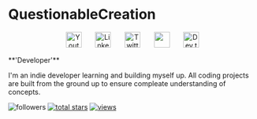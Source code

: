 # QuestionableCreation
<!-- Social icons section -->
<p align="center">
  <a href="https://www.youtube.com/@QuestionableCreation"><img width="32px" alt="Youtube" title="Youtube" src="https://i.imgur.com/qiXu7b2.png"/></a>
  &#8287;&#8287;&#8287;&#8287;&#8287;
  <a href="https://www.linkedin.com/in/ethan-bain-991709333/"><img width="32px" alt="LinkedIn" title="LinkedIn" src="https://i.imgur.com/yRpa1dQ.png"/></a>
  &#8287;&#8287;&#8287;&#8287;&#8287;
  <a href="https://x.com/QuestionableCR"><img width="32px" alt="Twitter" title="Twitter" src="https://i.imgur.com/AixJgnm.png"/></a>
  &#8287;&#8287;&#8287;&#8287;&#8287;
  <a href="https://discord.gg/XHw7gjtSwt" alt="Discord" title="Dev Pro Tips Discord Server"><img width="32px" src="https://i.imgur.com/OViZO8J.png"/></a>
  &#8287;&#8287;&#8287;&#8287;&#8287;
  <a href="https://dev.to/questionablecreation"><img width="32px" alt="Dev.to" title="DenverCoder1 Dev.to" src="https://i.imgur.com/mVm29vK.png"></a>
 
</p>
**'Developer'**

I'm an indie developer learning and building myself up. All coding projects are built from the ground up to ensure compleate understanding of concepts. 

<p align="left>
  <a href="https://github.com/ForrestKnight?tab=followers">
    <img alt="followers" title="Follow me on Github" src="https://custom-icon-badges.demolab.com/github/followers/QuestionableCreation?color=555555&labelColor=0041c2&style=for-the-badge&logo=person-add&label=Follow&logoColor=white"/></a>
  <a href="https://github.com/QuestionableCreation?tab=repositories&sort=stargazers">
    <img alt="total stars" title="Total stars on GitHub" src="https://custom-icon-badges.demolab.com/github/stars/QuestionableCreation?color=555555&style=for-the-badge&labelColor=0B6623&logo=star"/></a>
  <a href="https://github.com/DenverCoder1/Simple-View-Counter">
    <img alt="views" title="GitHub profile views" src="https://freshidea.com/jonah/app/QuestionableCreation-profile-views"/></a>
</p>


